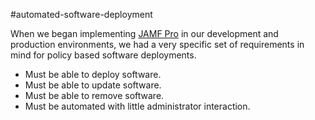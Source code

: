 #automated-software-deployment

When we began implementing [JAMF Pro](https://www.jamf.com/products/jamf-pro/) in our development and production environments, we had a very specific set of requirements in mind for policy based software deployments.

- Must be able to deploy software.
- Must be able to update software.
- Must be able to remove software.
- Must be automated with little administrator interaction.
